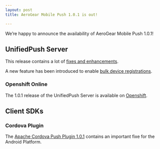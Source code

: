 ```yaml
---
layout: post
title: AeroGear Mobile Push 1.0.1 is out!

---
```


We’re happy to announce the availability of AeroGear Mobile Push 1.0.1!

## UnifiedPush Server

This release contains a lot of [fixes and enhancements](https://issues.jboss.org/secure/ReleaseNote.jspa?projectId=12313724&version=12325080). 

A new feature has been introduced to enable [bulk device registrations](../../../../../docs/specs/aerogear-unifiedpush-rest/registry/device/importer/index.html).

### Openshift Online

The 1.0.1 release of the UnifiedPush Server is available on [Openshift](https://openshift.redhat.com/app/console/application_type/quickstart!15549).

## Client SDKs

### Cordova Plugin

The [Apache Cordova Push Plugin 1.0.1](http://plugins.cordova.io/#/package/org.jboss.aerogear.cordova.push) contains an important fixe for the Android Platform.

  


